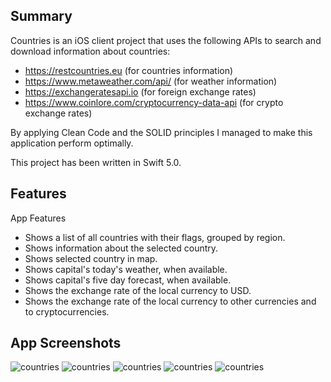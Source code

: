 

## Summary

Countries is an iOS client project that uses the following APIs to search and download information about countries:

- https://restcountries.eu (for countries information)
- https://www.metaweather.com/api/ (for weather information)
- https://exchangeratesapi.io (for foreign exchange rates)
- https://www.coinlore.com/cryptocurrency-data-api (for crypto exchange rates)

By applying Clean Code and the SOLID principles I managed to make this application perform optimally.

This project has been written in Swift 5.0.

## Features

App Features

- Shows a list of all countries with their flags, grouped by region.
- Shows information about the selected country.
- Shows selected country in map.
- Shows capital's today's weather, when available.
- Shows capital's five day forecast, when available.
- Shows the exchange rate of the local currency to USD.
- Shows the exchange rate of the local currency to other currencies and to cryptocurrencies.

## App Screenshots

![countries](https://github.com/chrzarma/countries/blob/master/CountriesViewController.png)
![countries](https://github.com/chrzarma/countries/blob/master/CountriesDetailViewController.png)
![countries](https://github.com/chrzarma/countries/blob/master/CountriesExchangeRatesViewController.png)
![countries](https://github.com/chrzarma/countries/blob/master/CountriesExchangeRatesViewControllerWhenCellTapped.png)
![countries](https://github.com/chrzarma/countries/blob/master/CryptosExchangeRate.png)
